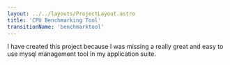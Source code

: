 ```yaml
---
layout: ../../layouts/ProjectLayout.astro
title: 'CPU Benchmarking Tool'
transitionName: 'benchmarktool'
---
```


I have created this project because I was missing a really great and easy to use mysql management tool in my application suite.
